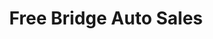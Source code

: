 ---
title: "Free Bridge Auto Sales"
url: /charlottesville/free-bridge-auto-sales/
shop: Autohaus
---